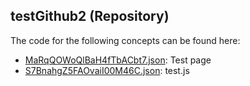 ## testGithub2 \(Repository\)

The code for the following concepts can be found here: 

- [MaRqQOWoQlBaH4fTbACbt7.json](MaRqQOWoQlBaH4fTbACbt7.json): Test page
- [S7BnahgZ5FAOvaiI00M46C.json](S7BnahgZ5FAOvaiI00M46C.json): test\.js
